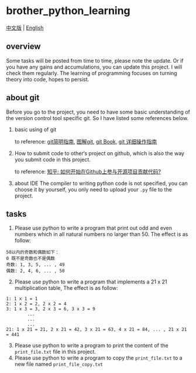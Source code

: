 # brother_python_learning
[中文版](README_CN.md) | [English](README.md)
## overview
Some tasks will be posted from time to time, please note the update. Or if you have any gains and accumulations, you can update this project. I will check them regularly. The learning of programming focuses on turning theory into code, hopes to persist.
## about git
Before you go to the project, you need to have some basic understanding of the version control tool specific git. So I have listed some references below.
1. basic using of git

    to reference: 
    [git简明指南](http://rogerdudler.github.io/git-guide/index.zh.html),
    [图解git](http://marklodato.github.io/visual-git-guide/index-zh-cn.html?no-svg#conventions),
    [git Book](https://git-scm.com/book/zh/v2),
    [git 详细操作指南](https://juejin.im/post/58c7a4cf61ff4b005da83c42)

2. How to submit code to other‘s project on github, which is also the way you submit code in this project.

    to reference: 
    [知乎: 如何开始在Github上参与开源项目贡献代码?](https://www.zhihu.com/question/39721968)

3. about IDE
The compiler to writing python code is not specified, you can choose it by yourself, you only need to upload your `.py` file to the project.
## tasks
1. Please use python to write a program that print out odd and even numbers which in all natural numbers no larger than 50. The effect is as follow:
```
50以内的奇数和偶数如下：
0 既不是奇数也不是偶数
奇数: 1, 3, 5, ... , 49
偶数: 2, 4, 6, ... , 50
```
2. Please use python to write a program that implements a 21 x 21 multiplication table, The effect is as follow:
```
1: 1 x 1 = 1
2: 1 x 2 = 2, 2 x 2 = 4
3: 1 x 3 = 3, 2 x 3 = 6, 3 x 3 = 9
        ...
        ...
        ...
21: 1 x 21 = 21, 2 x 21 = 42, 3 x 21 = 63, 4 x 21 = 84, ... , 21 x 21 = 441 
```
3. Please use python to write a program to print the content of the `print_file.txt` file in this project.
4. Please use python to write a program to copy the `print_file.txt` to a new file named `print_file_copy.txt`